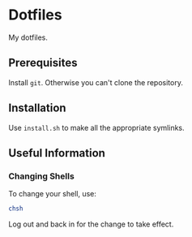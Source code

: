 # Dotfiles

My dotfiles.

## Prerequisites

Install `git`. Otherwise you can't clone the repository.

## Installation

Use `install.sh` to make all the appropriate symlinks.

## Useful Information

### Changing Shells

To change your shell, use:

```bash
chsh
```

Log out and back in for the change to take effect.

